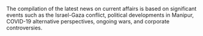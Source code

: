 The compilation of the latest news on current affairs is based on significant events such as the Israel-Gaza conflict, political developments in Manipur, COVID-19 alternative perspectives, ongoing wars, and corporate controversies.